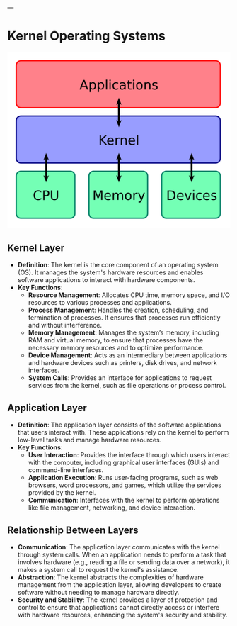—
# Kernel Operating Systems

![Kernel OS Diagram](/images/Kernel_Layout.svg.png)

## Kernel Layer

- **Definition**: The kernel is the core component of an operating system (OS). It manages the system's hardware resources and enables software applications to interact with hardware components.
- **Key Functions**:
  - **Resource Management**: Allocates CPU time, memory space, and I/O resources to various processes and applications.
  - **Process Management**: Handles the creation, scheduling, and termination of processes. It ensures that processes run efficiently and without interference.
  - **Memory Management**: Manages the system’s memory, including RAM and virtual memory, to ensure that processes have the necessary memory resources and to optimize performance.
  - **Device Management**: Acts as an intermediary between applications and hardware devices such as printers, disk drives, and network interfaces.
  - **System Calls**: Provides an interface for applications to request services from the kernel, such as file operations or process control.

## Application Layer

- **Definition**: The application layer consists of the software applications that users interact with. These applications rely on the kernel to perform low-level tasks and manage hardware resources.
- **Key Functions**:
  - **User Interaction**: Provides the interface through which users interact with the computer, including graphical user interfaces (GUIs) and command-line interfaces.
  - **Application Execution**: Runs user-facing programs, such as web browsers, word processors, and games, which utilize the services provided by the kernel.
  - **Communication**: Interfaces with the kernel to perform operations like file management, networking, and device interaction.

## Relationship Between Layers

- **Communication**: The application layer communicates with the kernel through system calls. When an application needs to perform a task that involves hardware (e.g., reading a file or sending data over a network), it makes a system call to request the kernel's assistance.
- **Abstraction**: The kernel abstracts the complexities of hardware management from the application layer, allowing developers to create software without needing to manage hardware directly.
- **Security and Stability**: The kernel provides a layer of protection and control to ensure that applications cannot directly access or interfere with hardware resources, enhancing the system's security and stability.
